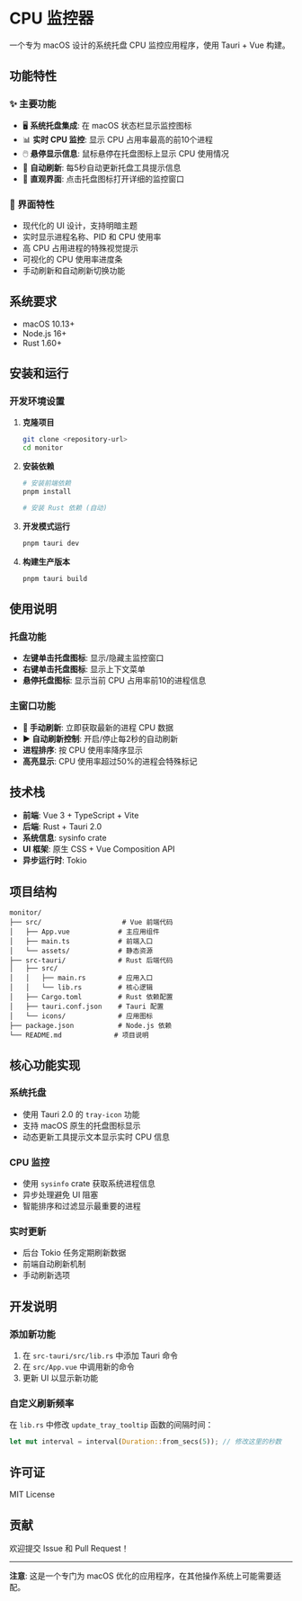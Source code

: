 # CPU 监控器

一个专为 macOS 设计的系统托盘 CPU 监控应用程序，使用 Tauri + Vue 构建。

## 功能特性

### ✨ 主要功能
- 🖥️ **系统托盘集成**: 在 macOS 状态栏显示监控图标
- 📊 **实时 CPU 监控**: 显示 CPU 占用率最高的前10个进程
- 🖱️ **悬停显示信息**: 鼠标悬停在托盘图标上显示 CPU 使用情况
- 🔄 **自动刷新**: 每5秒自动更新托盘工具提示信息
- 📱 **直观界面**: 点击托盘图标打开详细的监控窗口

### 🎯 界面特性
- 现代化的 UI 设计，支持明暗主题
- 实时显示进程名称、PID 和 CPU 使用率
- 高 CPU 占用进程的特殊视觉提示
- 可视化的 CPU 使用率进度条
- 手动刷新和自动刷新切换功能

## 系统要求

- macOS 10.13+ 
- Node.js 16+
- Rust 1.60+

## 安装和运行

### 开发环境设置

1. **克隆项目**
   ```bash
   git clone <repository-url>
   cd monitor
   ```

2. **安装依赖**
   ```bash
   # 安装前端依赖
   pnpm install
   
   # 安装 Rust 依赖 (自动)
   ```

3. **开发模式运行**
   ```bash
   pnpm tauri dev
   ```

4. **构建生产版本**
   ```bash
   pnpm tauri build
   ```

## 使用说明

### 托盘功能
- **左键单击托盘图标**: 显示/隐藏主监控窗口
- **右键单击托盘图标**: 显示上下文菜单
- **悬停托盘图标**: 显示当前 CPU 占用率前10的进程信息

### 主窗口功能
- **🔄 手动刷新**: 立即获取最新的进程 CPU 数据
- **▶️ 自动刷新控制**: 开启/停止每2秒的自动刷新
- **进程排序**: 按 CPU 使用率降序显示
- **高亮显示**: CPU 使用率超过50%的进程会特殊标记

## 技术栈

- **前端**: Vue 3 + TypeScript + Vite
- **后端**: Rust + Tauri 2.0
- **系统信息**: sysinfo crate
- **UI 框架**: 原生 CSS + Vue Composition API
- **异步运行时**: Tokio

## 项目结构

```
monitor/
├── src/                    # Vue 前端代码
│   ├── App.vue            # 主应用组件
│   ├── main.ts            # 前端入口
│   └── assets/            # 静态资源
├── src-tauri/             # Rust 后端代码
│   ├── src/
│   │   ├── main.rs        # 应用入口
│   │   └── lib.rs         # 核心逻辑
│   ├── Cargo.toml         # Rust 依赖配置
│   ├── tauri.conf.json    # Tauri 配置
│   └── icons/             # 应用图标
├── package.json           # Node.js 依赖
└── README.md             # 项目说明
```

## 核心功能实现

### 系统托盘
- 使用 Tauri 2.0 的 `tray-icon` 功能
- 支持 macOS 原生的托盘图标显示
- 动态更新工具提示文本显示实时 CPU 信息

### CPU 监控
- 使用 `sysinfo` crate 获取系统进程信息
- 异步处理避免 UI 阻塞
- 智能排序和过滤显示最重要的进程

### 实时更新
- 后台 Tokio 任务定期刷新数据
- 前端自动刷新机制
- 手动刷新选项

## 开发说明

### 添加新功能
1. 在 `src-tauri/src/lib.rs` 中添加 Tauri 命令
2. 在 `src/App.vue` 中调用新的命令
3. 更新 UI 以显示新功能

### 自定义刷新频率
在 `lib.rs` 中修改 `update_tray_tooltip` 函数的间隔时间：
```rust
let mut interval = interval(Duration::from_secs(5)); // 修改这里的秒数
```

## 许可证

MIT License

## 贡献

欢迎提交 Issue 和 Pull Request！

---

**注意**: 这是一个专门为 macOS 优化的应用程序，在其他操作系统上可能需要适配。
